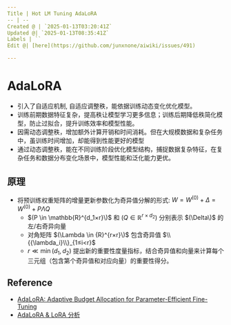 ```yaml
---
Title | Hot LM Tuning AdaLoRA
-- | --
Created @ | `2025-01-13T03:20:41Z`
Updated @| `2025-01-13T08:35:41Z`
Labels | ``
Edit @| [here](https://github.com/junxnone/aiwiki/issues/491)

---
```

# AdaLoRA

- 引入了自适应机制, 自适应调整秩，能依据训练动态变化优化模型。
- 训练前期数据特征复杂，提高秩让模型学习更多信息；训练后期降低秩简化模型，防止过拟合，提升训练效率和模型性能。
- 因需动态调整秩，增加额外计算开销和时间消耗。但在大规模数据和复杂任务中，虽训练时间增加，却能得到性能更好的模型
- 通过动态调整秩，能在不同训练阶段优化模型结构，捕捉数据复杂特征，在复杂任务和数据分布变化场景中，模型性能和泛化能力更优。

## 原理
- 将预训练权重矩阵的增量更新参数化为奇异值分解的形式: $W = W^{(0)} + \Delta = W^{(0)} + P\Lambda Q$
  - $(P \in \mathbb{R}^{d_1×r}\)$ 和 $(Q \in \mathbb{R}^{r×d_2})$ 分别表示 $(\Delta\)$ 的左/右奇异向量
  - 对角矩阵 $(\Lambda \in {R}^{r×r}\)$ 包含奇异值 $\\{{\lambda_i}\\}_{1≤i<r}$
  - $r \ll \min(d_1, d_2)$
提出新的重要性度量指标，结合奇异值和向量来计算每个三元组（包含第个奇异值和对应向量）的重要性得分。

## Reference

- [AdaLoRA: Adaptive Budget Allocation for Parameter-Efficient Fine-Tuning](https://arxiv.org/pdf/2303.10512)
- [AdaLoRA & LoRA 分析 ](https://blog.csdn.net/qq_29788741/article/details/132957760)
